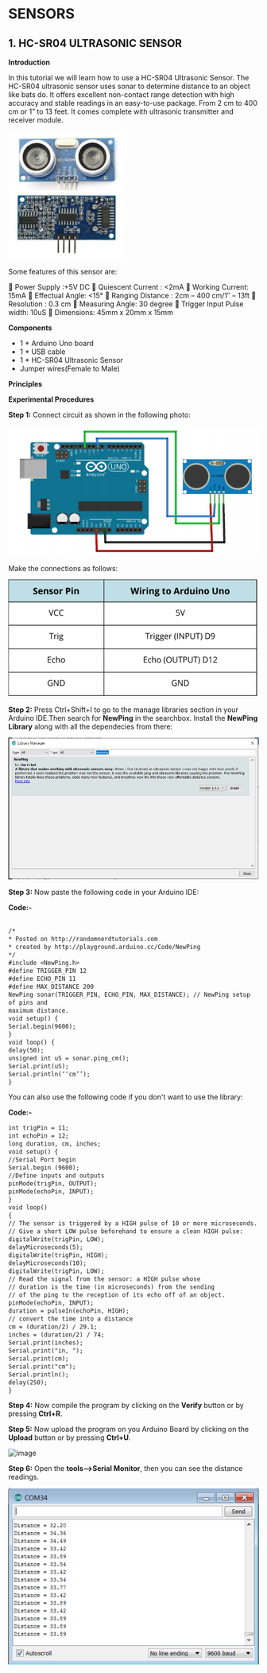 # SENSORS
## 1. HC-SR04 ULTRASONIC SENSOR
**Introduction**

In this tutorial we will learn how to use a HC-SR04 Ultrasonic Sensor.
The HC-SR04 ultrasonic sensor uses sonar to determine distance to an object like
bats do. It offers excellent non-contact range detection with high accuracy and stable
readings in an easy-to-use package. From 2 cm to 400 cm or 1” to 13 feet. It comes
complete with ultrasonic transmitter and receiver module.

![image](/ultra1.jpg)

Some features of this sensor are:

 Power Supply :+5V DC
 Quiescent Current : <2mA
 Working Current: 15mA
 Effectual Angle: <15°
 Ranging Distance : 2cm – 400 cm/1′′ – 13ft
 Resolution : 0.3 cm
 Measuring Angle: 30 degree
 Trigger Input Pulse width: 10uS
 Dimensions: 45mm x 20mm x 15mm

**Components**
- 1 * Arduino Uno board
- 1 * USB cable
- 1 * HC-SR04 Ultrasonic Sensor
- Jumper wires(Female to Male)

**Principles**

**Experimental Procedures**

**Step 1:**  Connect circuit as shown in the following photo:

![image](/ultra2.jpg)

Make the connections as follows:

![image](/ultra3.jpg)

**Step 2:**  Press Ctrl+Shift+I to go to the manage libraries section in your Arduino IDE.Then search for **NewPing** in the searchbox.
Install the **NewPing Library** along with all the dependecies from there:

![image](/ultra4.jpg)

**Step 3:**   Now paste the following code in your Arduino IDE:

**Code:-**

```

/*
* Posted on http://randomnerdtutorials.com
* created by http://playground.arduino.cc/Code/NewPing
*/
#include <NewPing.h>
#define TRIGGER_PIN 12
#define ECHO_PIN 11
#define MAX_DISTANCE 200
NewPing sonar(TRIGGER_PIN, ECHO_PIN, MAX_DISTANCE); // NewPing setup of pins and
maximum distance.
void setup() {
Serial.begin(9600);
}
void loop() {
delay(50);
unsigned int uS = sonar.ping_cm();
Serial.print(uS);
Serial.println(‘‘cm’’);
}

```

You can also use the following code if you don't want to use the library:

**Code:-**

```
int trigPin = 11;
int echoPin = 12;
long duration, cm, inches;
void setup() {
//Serial Port begin
Serial.begin (9600);
//Define inputs and outputs
pinMode(trigPin, OUTPUT);
pinMode(echoPin, INPUT);
}
void loop()
{
// The sensor is triggered by a HIGH pulse of 10 or more microseconds.
// Give a short LOW pulse beforehand to ensure a clean HIGH pulse:
digitalWrite(trigPin, LOW);
delayMicroseconds(5);
digitalWrite(trigPin, HIGH);
delayMicroseconds(10);
digitalWrite(trigPin, LOW);
// Read the signal from the sensor: a HIGH pulse whose
// duration is the time (in microseconds) from the sending
// of the ping to the reception of its echo off of an object.
pinMode(echoPin, INPUT);
duration = pulseIn(echoPin, HIGH);
// convert the time into a distance
cm = (duration/2) / 29.1;
inches = (duration/2) / 74;
Serial.print(inches);
Serial.print("in, ");
Serial.print(cm);
Serial.print("cm");
Serial.println();
delay(250);
}

```

**Step 4:**  Now compile the program by clicking on the **Verify** button or by pressing **Ctrl+R**.

**Step 5:**  Now upload the program on you Arduino Board by clicking on the **Upload** button or by pressing **Ctrl+U**.

![image](/dhtsave.jpg)

**Step 6:**  Open the **tools-->Serial Monitor**, then you can see the distance readings.

![image](/ultra5.jpg)
